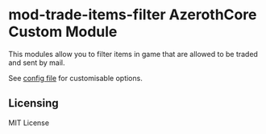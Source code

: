 # mod-trade-items-filter AzerothCore Custom Module

This modules allow you to filter items in game that are allowed to be traded and sent by mail.

See [config file](../conf/mod-trade-items-filter.conf.dist) for customisable options.

## Licensing

MIT License
